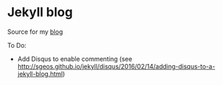 # Jekyll blog

Source for my [blog](http://palpen.github.io/palpen_articles/)

To Do:
- Add Disqus to enable commenting (see http://sgeos.github.io/jekyll/disqus/2016/02/14/adding-disqus-to-a-jekyll-blog.html)
